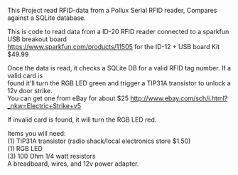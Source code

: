 This Project read RFID-data from a Pollux Serial RFID reader, Compares against a SQLite database.




This is code to read data from a ID-20 RFID reader connected to a sparkfun USB breakout board   
https://www.sparkfun.com/products/11505 for the ID-12 + USB board Kit $49.99  

Once the data is read, it checks a SQLite DB for a valid RFID tag number. If a valid card is   
found it'll turn the RGB LED green and trigger a TIP31A transistor to unlock a 12v door strike.   
You can get one from eBay for about $25 http://www.ebay.com/sch/i.html?_nkw=Electric+Strike+v5  

If invalid card is found, it will turn the RGB LED red.

Items you will need:  
(1) TIP31A transistor (radio shack/local electronics store $1.50)  
(1) RGB LED  
(3) 100 Ohm 1/4 watt resistors  
A breadboard, wires, and 12v power adapter.  
